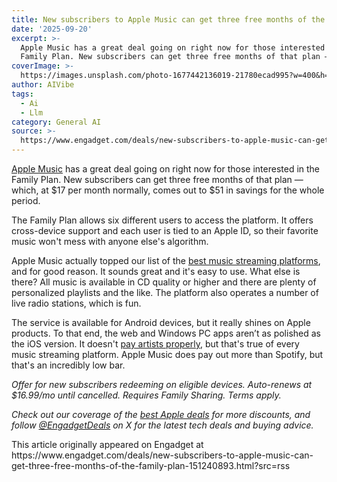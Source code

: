 ```yaml
---
title: New subscribers to Apple Music can get three free months of the Family Plan
date: '2025-09-20'
excerpt: >-
  Apple Music has a great deal going on right now for those interested in the
  Family Plan. New subscribers can get three free months of that plan — whic...
coverImage: >-
  https://images.unsplash.com/photo-1677442136019-21780ecad995?w=400&h=200&fit=crop&auto=format
author: AIVibe
tags:
  - Ai
  - Llm
category: General AI
source: >-
  https://www.engadget.com/deals/new-subscribers-to-apple-music-can-get-three-free-months-of-the-family-plan-151240893.html?src=rss
---
```

<p><a data-i13n="elm:affiliate_link;sellerN:iTunes;elmt:;cpos:1;pos:1" href="https://shopping.yahoo.com/rdlw?merchantId=9b2a3988-c5c9-4640-8e2b-1de7b2717343&amp;siteId=us-engadget&amp;pageId=1p-autolink&amp;contentUuid=0870256f-92f8-4fbc-bbf2-4cc47b3872e7&amp;featureId=text-link&amp;merchantName=iTunes&amp;linkText=Apple+Music&amp;custData=eyJzb3VyY2VOYW1lIjoiV2ViLURlc2t0b3AtVmVyaXpvbiIsImxhbmRpbmdVcmwiOiJodHRwczovL211c2ljLmFwcGxlLmNvbS9saXN0ZW4tbm93P2l0c2NnPTMwMjAwJml0c2N0PXNraW1saW5rc19tdXNpYyZscz0xJmF0PTExbERKJnA9c3Vic2NyaWJlLWZhbWlseSZjdD1GYW1pbHlDYW1wYWlnbiIsImNvbnRlbnRVdWlkIjoiMDg3MDI1NmYtOTJmOC00ZmJjLWJiZjItNGNjNDdiMzg3MmU3Iiwib3JpZ2luYWxVcmwiOiJodHRwczovL211c2ljLmFwcGxlLmNvbS9saXN0ZW4tbm93P2l0c2NnPTMwMjAwJml0c2N0PXNraW1saW5rc19tdXNpYyZscz0xJmF0PTExbERKJnA9c3Vic2NyaWJlLWZhbWlseSZjdD1GYW1pbHlDYW1wYWlnbiJ9&amp;signature=AQAAAU0VmogJwmko-Xcb113nXpUyAZN-YwCPP6dmjr4C4HXy&amp;gcReferrer=https%3A%2F%2Fmusic.apple.com%2Flisten-now%3Fitscg%3D30200%26itsct%3Dskimlinks_music%26ls%3D1%26at%3D11lDJ%26p%3Dsubscribe-family%26ct%3DFamilyCampaign" class="rapid-with-clickid" data-original-link="https://music.apple.com/listen-now?itscg=30200&amp;itsct=skimlinks_music&amp;ls=1&amp;at=11lDJ&amp;p=subscribe-family&amp;ct=FamilyCampaign">Apple Music</a> has a great deal going on right now for those interested in the Family Plan. New subscribers can get three free months of that plan — which, at $17 per month normally, comes out to $51 in savings for the whole period.</p> 
<p>The Family Plan allows six different users to access the platform. It offers cross-device support and each user is tied to an Apple ID, so their favorite music won't mess with anyone else's algorithm.</p> <span id="end-legacy-contents"></span> 
<p> <core-commerce id="d0759bfcd46a4ef4a7501d5a38e56070" data-type="product-list" data-original-url="https://music.apple.com/listen-now?itscg=30200&amp;itsct=skimlinks_music&amp;ls=1&amp;at=11lDJ&amp;p=subscribe-family&amp;ct=FamilyCampaign"></core-commerce></p> 
<p>Apple Music actually topped our list of the <a data-i13n="cpos:2;pos:1" href="https://www.engadget.com/entertainment/music/best-music-streaming-service-130046189.html">best music streaming platforms</a>, and for good reason. It sounds great and it's easy to use. What else is there? All music is available in CD quality or higher and there are plenty of personalized playlists and the like. The platform also operates a number of live radio stations, which is fun.</p> 
<p>The service is available for Android devices, but it really shines on Apple products. To that end, the web and Windows PC apps aren’t as polished as the iOS version. It doesn't <a data-i13n="cpos:3;pos:1" href="https://www.headphonesty.com/2025/01/streaming-payouts-hit-new-low-artists-earn/">pay artists properly</a>, but that's true of every music streaming platform. Apple Music does pay out more than Spotify, but that's an incredibly low bar.</p> 
<p><em>Offer for new subscribers redeeming on eligible devices. Auto-renews at $16.99/mo until cancelled. Requires Family Sharing. Terms apply.</em></p> 
<p><em>Check out our coverage of the </em><a data-i13n="cpos:4;pos:1" href="https://www.engadget.com/deals/best-apple-deals-150020110.html"><em>best Apple deals</em></a><em> for more discounts, and follow </em><a data-i13n="cpos:5;pos:1" href="https://twitter.com/EngadgetDeals"><em>@EngadgetDeals</em></a><em> on X for the latest tech deals and buying advice.</em></p>This article originally appeared on Engadget at https://www.engadget.com/deals/new-subscribers-to-apple-music-can-get-three-free-months-of-the-family-plan-151240893.html?src=rss
